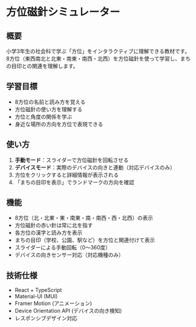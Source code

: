 # 方位磁針シミュレーター

## 概要
小学3年生の社会科で学ぶ「方位」をインタラクティブに理解できる教材です。8方位（東西南北と北東・南東・南西・北西）を方位磁針を使って学習し、まちの目印との関連を理解します。

## 学習目標
- 8方位の名前と読み方を覚える
- 方位磁針の使い方を理解する
- 方位と角度の関係を学ぶ
- 身近な場所の方向を方位で表現できる

## 使い方
1. **手動モード**：スライダーで方位磁針を回転させる
2. **デバイスモード**：実際のデバイスの向きと連動（対応デバイスのみ）
3. 方位をクリックすると詳細情報が表示される
4. 「まちの目印を表示」でランドマークの方向を確認

## 機能
- 8方位（北・北東・東・南東・南・南西・西・北西）の表示
- 方位磁針の赤い針は常に北を指す
- 各方位の漢字と読み方を表示
- まちの目印（学校、公園、駅など）を方位と関連付けて表示
- スライダーによる手動回転（0〜360度）
- デバイスの向きセンサー対応（対応機種のみ）

## 技術仕様
- React + TypeScript
- Material-UI (MUI)
- Framer Motion (アニメーション)
- Device Orientation API (デバイスの向き検知)
- レスポンシブデザイン対応